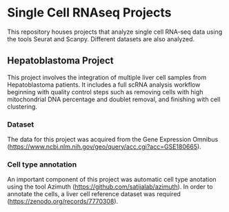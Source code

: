 # Single Cell RNAseq Projects
This repository houses projects that analyze single cell RNA-seq data using the tools Seurat and Scanpy. Different datasets are also analyzed.

## Hepatoblastoma Project
This project involves the integration of multiple liver cell samples from Hepatoblastoma patients. It includes a full scRNA analysis workflow beginning with quality control steps such as removing cells with high mitochondrial DNA percentage and doublet removal, and finishing with cell clustering.

### Dataset
The data for this project was acquired from the Gene Expression Omnibus (https://www.ncbi.nlm.nih.gov/geo/query/acc.cgi?acc=GSE180665).

### Cell type annotation
An important component of this project was automatic cell type anotation using the tool Azimuth (https://github.com/satijalab/azimuth). In order to annotate the cells, a liver cell reference dataset was required (https://zenodo.org/records/7770308). 
